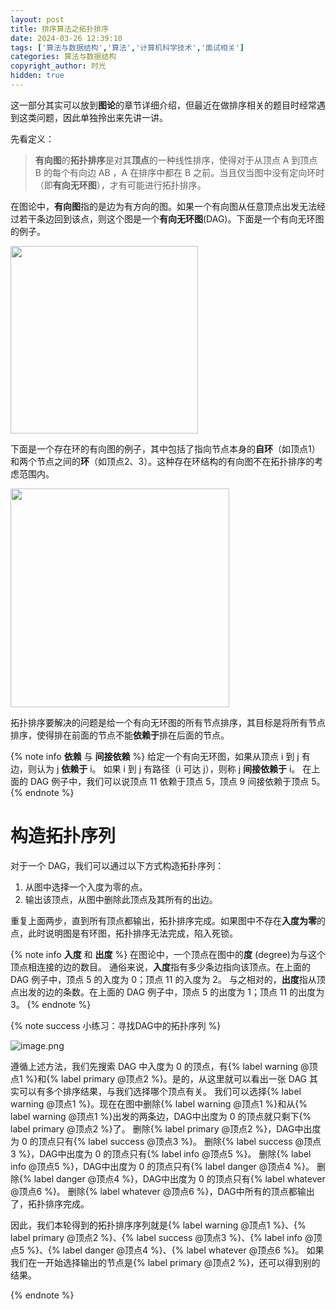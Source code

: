 ```yaml
---
layout: post
title: 排序算法之拓扑排序
date: 2024-03-26 12:39:10
tags: ['算法与数据结构','算法','计算机科学技术','面试相关']
categories: 算法与数据结构
copyright_author: 时光
hidden: true
---
```


这一部分其实可以放到**图论**的章节详细介绍，但最近在做排序相关的题目时经常遇到这类问题，因此单独拎出来先讲一讲。

先看定义：

> **有向图**的**拓扑排序**是对其**顶点**的一种线性排序，使得对于从顶点 A 到顶点 B 的每个有向边 AB ，A 在排序中都在 B 之前。当且仅当图中没有定向环时（即**有向无环图**），才有可能进行拓扑排序。

在图论中，**有向图**指的是边为有方向的图。如果一个有向图从任意顶点出发无法经过若干条边回到该点，则这个图是一个**有向无环图**(DAG)。下面是一个有向无环图的例子。

<img src="https://upload.wikimedia.org/wikipedia/commons/thumb/3/39/Directed_acyclic_graph_3.svg/1280px-Directed_acyclic_graph_3.svg.png" width=300>

下面是一个存在环的有向图的例子，其中包括了指向节点本身的**自环**（如顶点1）和两个节点之间的**环**（如顶点2、3）。这种存在环结构的有向图不在拓扑排序的考虑范围内。

<img src="https://thatdarndata.com/wp-content/uploads/2022/01/Screen-Shot-2022-01-10-at-1.36.58-PM-1024x781.png" width=350>

拓扑排序要解决的问题是给一个有向无环图的所有节点排序，其目标是将所有节点排序，使得排在前面的节点不能**依赖于**排在后面的节点。

{% note info **依赖** 与 **间接依赖** %}
给定一个有向无环图，如果从顶点 i 到 j 有边，则认为 j **依赖于** i。
如果 i 到 j 有路径（i 可达 j），则称 j **间接依赖于** i。
在上面的 DAG 例子中，我们可以说顶点 11 依赖于顶点 5，顶点 9 间接依赖于顶点 5。
{% endnote %}

# 构造拓扑序列
对于一个 DAG，我们可以通过以下方式构造拓扑序列：

1. 从图中选择一个入度为零的点。
2. 输出该顶点，从图中删除此顶点及其所有的出边。

重复上面两步，直到所有顶点都输出，拓扑排序完成。如果图中不存在**入度为零**的点，此时说明图是有环图，拓扑排序无法完成，陷入死锁。

{% note info **入度** 和 **出度** %}
在图论中，一个顶点在图中的**度** (degree)为与这个顶点相连接的边的数目。
通俗来说，**入度**指有多少条边指向该顶点。在上面的 DAG 例子中，顶点 5 的入度为 0；顶点 11 的入度为 2。
与之相对的，**出度**指从顶点出发的边的条数。在上面的 DAG 例子中，顶点 5 的出度为 1；顶点 11 的出度为 3。
{% endnote %}

{% note success 小练习：寻找DAG中的拓扑序列 %}

<img src="https://img14.360buyimg.com/ddimg/jfs/t1/173132/15/42415/10549/66025cfdF6429d1a1/58688666483b7d9e.jpg" alt="image.png" title="image.png" />

遵循上述方法，我们先搜索 DAG 中入度为 0 的顶点，有{% label warning @顶点1 %}和{% label primary @顶点2 %}。是的，从这里就可以看出一张 DAG 其实可以有多个排序结果，与我们选择哪个顶点有关。
我们可以选择{% label warning @顶点1 %}。现在在图中删除{% label warning @顶点1 %}和从{% label warning @顶点1 %}出发的两条边，DAG中出度为 0 的顶点就只剩下{% label primary @顶点2 %}了。
删除{% label primary @顶点2 %}，DAG中出度为 0 的顶点只有{% label success @顶点3 %}。
删除{% label success @顶点3 %}，DAG中出度为 0 的顶点只有{% label info @顶点5 %}。
删除{% label info @顶点5 %}，DAG中出度为 0 的顶点只有{% label danger @顶点4 %}。
删除{% label danger @顶点4 %}，DAG中出度为 0 的顶点只有{% label whatever @顶点6 %}。
删除{% label whatever @顶点6 %}，DAG中所有的顶点都输出了，拓扑排序完成。

因此，我们本轮得到的拓扑排序序列就是{% label warning @顶点1 %}、{% label primary @顶点2 %}、{% label success @顶点3 %}、{% label info @顶点5 %}、{% label danger @顶点4 %}、{% label whatever @顶点6 %}。
如果我们在一开始选择输出的节点是{% label primary @顶点2 %}，还可以得到别的结果。

{% endnote %}

